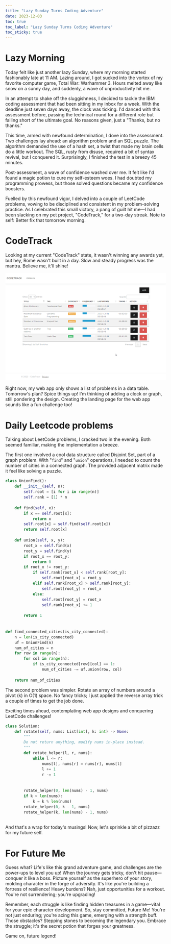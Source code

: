 ```yaml
---
title: "Lazy Sunday Turns Coding Adventure"
date: 2023-12-03
toc: true
toc_label: "Lazy Sunday Turns Coding Adventure"
toc_sticky: true
---
```

# Lazy Morning
Today felt like just another lazy Sunday, where my morning started fashionably late at 11 AM. Lazing around, I got sucked into the vortex of my favorite computer game, Total War: Warhammer 3. Hours melted away like snow on a sunny day, and suddenly, a wave of unproductivity hit me.

In an attempt to shake off the sluggishness, I decided to tackle the IBM coding assessment that had been sitting in my inbox for a week. With the deadline just seven days away, the clock was ticking. I'd danced with this assessment before, passing the technical round for a different role but falling short of the ultimate goal. No reasons given, just a "Thanks, but no thanks."

This time, armed with newfound determination, I dove into the assessment. Two challenges lay ahead: an algorithm problem and an SQL puzzle. The algorithm demanded the use of a hash set, a twist that made my brain cells do a little workout. The SQL, rusty from disuse, required a bit of syntax revival, but I conquered it. Surprisingly, I finished the test in a breezy 45 minutes.

Post-assessment, a wave of confidence washed over me. It felt like I'd found a magic potion to cure my self-esteem woes. I had doubted my programming prowess, but those solved questions became my confidence boosters.

Fuelled by this newfound vigor, I delved into a couple of LeetCode problems, vowing to be disciplined and consistent in my problem-solving practice. As I celebrated this small victory, a pang of guilt hit me—I had been slacking on my pet project, "CodeTrack," for a two-day streak. Note to self: Better fix that tomorrow morning.

# CodeTrack
Looking at my current "CodeTrack" state, it wasn't winning any awards yet, but hey, Rome wasn't built in a day. Slow and steady progress was the mantra. Believe me, it'll shine!

![CodeTrack](/assets/images/2023-12-03_21-32-11-code-track-app.png)

Right now, my web app only shows a list of problems in a data table. Tomorrow's plan? Spice things up! I'm thinking of adding a clock or graph, still pondering the design. Creating the landing page for the web app sounds like a fun challenge too!

# Daily Leetcode problems
Talking about LeetCode problems, I cracked two in the evening. Both seemed familiar, making the implementation a breeze.

The first one involved a cool data structure called Disjoint Set, part of a graph problem. With "`find`" and "`union`" operations, I needed to count the number of cities in a connected graph. The provided adjacent matrix made it feel like solving a puzzle.

```python
class UnionFind():
    def __init__(self, n):
        self.root = [i for i in range(n)]
        self.rank = [1] * n
    
    def find(self, x):
        if x == self.root[x]:
            return x
        self.root[x] = self.find(self.root[x])
        return self.root[x]
    
    def union(self, x, y):
        root_x = self.find(x)
        root_y = self.find(y)
        if root_x == root_y:
            return 0
        if root_x != root_y:
            if self.rank[root_x] < self.rank[root_y]:
                self.root[root_x] = root_y
            elif self.rank[root_x] > self.rank[root_y]:
                self.root[root_y] = root_x
            else:
                self.root[root_y] = root_x
                self.rank[root_x] += 1

        return 1
        

def find_connected_cities(is_city_connected):
    n = len(is_city_connected)
    uf = UnionFind(n)
    num_of_cities = n
    for row in range(n):
        for col in range(n):
            if is_city_connected[row][col] == 1:
                num_of_cities -= uf.union(row, col)

    return num_of_cities
```

The second problem was simpler. Rotate an array of numbers around a pivot (k) in O(1) space. No fancy tricks; I just applied the reverse array trick a couple of times to get the job done.

Exciting times ahead, contemplating web app designs and conquering LeetCode challenges!

```python
class Solution:
    def rotate(self, nums: List[int], k: int) -> None:
        """
        Do not return anything, modify nums in-place instead.
        """
        def rotate_helper(l, r, nums):
            while l <= r:
                nums[l], nums[r] = nums[r], nums[l]
                l += 1
                r -= 1
        

        rotate_helper(0, len(nums) - 1, nums)
        if k > len(nums):
            k = k % len(nums)
        rotate_helper(0, k - 1, nums)
        rotate_helper(k, len(nums) - 1, nums)
        
```

And that's a wrap for today's musings! Now, let's sprinkle a bit of pizzazz for my future self.

# For Future Me
Guess what? Life's like this grand adventure game, and challenges are the power-ups to level you up! When the journey gets tricky, don't hit pause—conquer it like a boss. Picture yourself as the superhero of your story, molding character in the forge of adversity. It's like you're building a fortress of resilience! Heavy burdens? Nah, just opportunities for a workout. You're not surrendering; you're upgrading!

Remember, each struggle is like finding hidden treasures in a game—vital for your epic character development. So, stay committed, Future Me! You're not just enduring; you're acing this game, emerging with a strength buff. Those obstacles? Stepping stones to becoming the legendary you. Embrace the struggle; it's the secret potion that forges your greatness.

Game on, future legend!